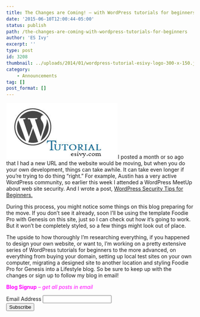 ```yaml
---
title: The Changes are Coming! – with WordPress tutorials for beginners
date: '2015-06-10T12:00:44-05:00'
status: publish
path: /the-changes-are-coming-with-wordpress-tutorials-for-beginners
author: 'ES Ivy'
excerpt: ''
type: post
id: 3208
thumbnail: ../uploads/2014/01/wordpress-tutorial-esivy-logo-300-x-150.jpg
category:
    - Announcements
tag: []
post_format: []
---
```

[![Blogging basics - WordPress tutorial, WordPress Security Tips](../uploads/2014/01/wordpress-tutorial-esivy-logo-300-x-150.jpg)](http://192.168.1.34:4945/wp-content/uploads/2014/01/wordpress-tutorial-esivy-logo-300-x-150.jpg)I posted a month or so ago that I had a new URL and the website would be moving, but when you do your own development, things can take awhile. It can take even longer if you’re trying to do thing “right.” For example, Austin has a very active WordPress community, so earlier this week I attended a WordPress MeetUp about web site security. And I wrote a post, [WordPress Security Tips for Beginners.](http://192.168.1.34:4945-security-tips/)

During this process, you might notice some things on this blog preparing for the move. If you don’t see it already, soon I’ll be using the template Foodie Pro with Genesis on this site, just so I can check out how it’s going to work. But it won’t be completely styled, so a few things might look out of place.

The upside to how thoroughly I’m researching everything, if you happened to design your own website, or want to, I’m working on a pretty extensive series of WordPress tutorials for beginners to the more advanced, on everything from buying your domain, setting up local test sites on your own computer, migrating a designed site to another location and styling Foodie Pro for Genesis into a Lifestyle blog. So be sure to keep up with the changes or sign up to follow my blog in email!

<span style="color: #ff00ff;">**Blog Signup** *– get all posts in email*  
</span>

<div id="mc_embed_signup"><form action="http://esivy.us5.list-manage.com/subscribe/post?u=d18cc3d317104ea21fdd75010&id=89dfe83bae" class="validate" id="mc-embedded-subscribe-form" method="post" name="mc-embedded-subscribe-form" novalidate="" target="_blank"><div class="mc-field-group"><label for="mce-EMAIL">Email Address </label>  
<input class="required email" id="mce-EMAIL" name="EMAIL" type="email" value=""></input></div><div class="clear" id="mce-responses"></div><div class="clear"><input class="button" id="mc-embedded-subscribe" name="subscribe" type="submit" value="Subscribe"></input></div></form></div>